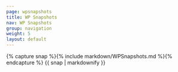 ```yaml
---
page: wpsnapshots
title: WP Snapshots
nav: WP Snapshots
group: navigation
weight: 5
layout: default
---
```


<div class="docs-section">
		{% capture snap %}{% include markdown/WPSnapshots.md %}{% endcapture %}
		{{ snap | markdownify }}
</div>
